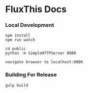 # FluxThis Docs


### Local Development

```
npm install
npm run watch

cd public
python -m SimpleHTTPServer 8080

navigate browser to localhost:8080
```

### Building For Release

```
gulp build
```


